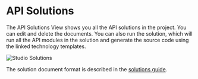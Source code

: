 # API Solutions

The API Solutions View shows you all the API solutions in the project. You can edit and delete the documents. You can also run the solution, which will run all the API modules in the solution and generate the source code using the linked technology templates.

![Studio Solutions](./studio-solutions.png)

The solution document format is described in the [solutions guide](/solutions).
